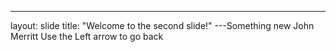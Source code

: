 
---
layout: slide
title: "Welcome to the second slide!"
---Something new
John Merritt
Use the Left arrow to go back
